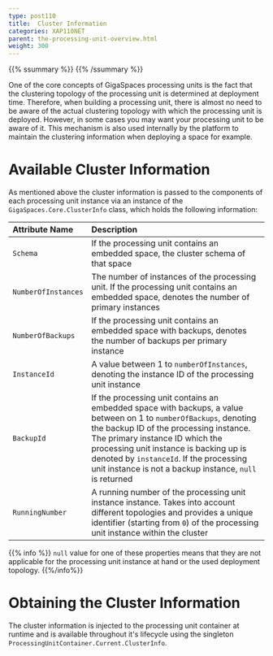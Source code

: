 ```yaml
---
type: post110
title:  Cluster Information
categories: XAP110NET
parent: the-processing-unit-overview.html
weight: 300
---
```


{{% ssummary %}}  {{% /ssummary %}}

One of the core concepts of GigaSpaces processing units is the fact that the clustering topology of the processing unit is determined at deployment time. Therefore, when building a processing unit, there is almost no need to be aware of the actual clustering topology with which the processing unit is deployed.
However, in some cases you may want your processing unit to be aware of it.
This mechanism is also used internally by the platform to maintain the clustering information when deploying a space for example.

# Available Cluster Information

As mentioned above the cluster information is passed to the components of each processing unit instance via an instance of the `GigaSpaces.Core.ClusterInfo` class, which holds the following information:


| Attribute Name | Description |
|:---------------|:------------|
| `Schema` | If the processing unit contains an embedded space, the cluster schema of that space |
| `NumberOfInstances` | The number of instances of the processing unit. If the processing unit contains an embedded space, denotes the number of primary instances |
| `NumberOfBackups` |If the processing unit contains an embedded space with backups, denotes the number of backups per primary instance |
| `InstanceId` | A value between 1 to `numberOfInstances`, denoting the instance ID of the processing unit instance |
| `BackupId` | If the processing unit contains an embedded space with backups, a value between on 1 to `numberOfBackups`, denoting the backup ID of the processing instance. The primary instance ID which the processing unit instance is backing up is denoted by `instanceId`. If the processing unit instance is not a backup instance, `null` is returned |
| `RunningNumber` | A running number of the processing unit instance instance. Takes into account different topologies and provides a unique identifier (starting from `0`) of the processing unit instance within the cluster |

{{% info %}}
`null` value for one of these properties means that they are not applicable for the processing unit instance at hand or the used deployment topology.
{{%/info%}}

# Obtaining the Cluster Information

The cluster information is injected to the processing unit container at runtime and is available throughout it's lifecycle using the singleton `ProcessingUnitContainer.Current.ClusterInfo`.

